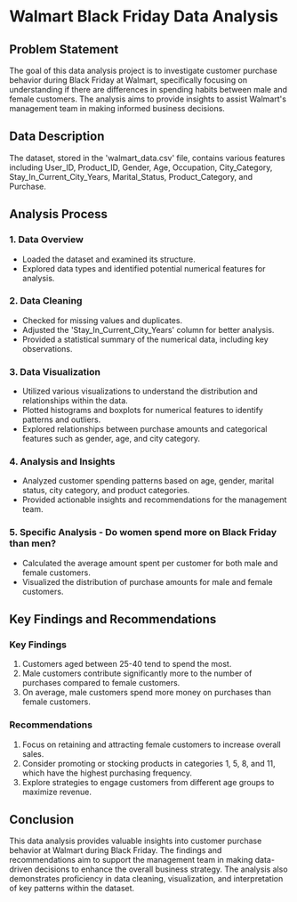# Walmart Black Friday Data Analysis

## Problem Statement
The goal of this data analysis project is to investigate customer purchase behavior during Black Friday at Walmart, specifically focusing on understanding if there are differences in spending habits between male and female customers. The analysis aims to provide insights to assist Walmart's management team in making informed business decisions.

## Data Description
The dataset, stored in the 'walmart_data.csv' file, contains various features including User_ID, Product_ID, Gender, Age, Occupation, City_Category, Stay_In_Current_City_Years, Marital_Status, Product_Category, and Purchase.

## Analysis Process

### 1. Data Overview
- Loaded the dataset and examined its structure.
- Explored data types and identified potential numerical features for analysis.

### 2. Data Cleaning
- Checked for missing values and duplicates.
- Adjusted the 'Stay_In_Current_City_Years' column for better analysis.
- Provided a statistical summary of the numerical data, including key observations.

### 3. Data Visualization
- Utilized various visualizations to understand the distribution and relationships within the data.
- Plotted histograms and boxplots for numerical features to identify patterns and outliers.
- Explored relationships between purchase amounts and categorical features such as gender, age, and city category.

### 4. Analysis and Insights
- Analyzed customer spending patterns based on age, gender, marital status, city category, and product categories.
- Provided actionable insights and recommendations for the management team.

### 5. Specific Analysis - Do women spend more on Black Friday than men?
- Calculated the average amount spent per customer for both male and female customers.
- Visualized the distribution of purchase amounts for male and female customers.

## Key Findings and Recommendations

### Key Findings
1. Customers aged between 25-40 tend to spend the most.
2. Male customers contribute significantly more to the number of purchases compared to female customers.
3. On average, male customers spend more money on purchases than female customers.

### Recommendations
1. Focus on retaining and attracting female customers to increase overall sales.
2. Consider promoting or stocking products in categories 1, 5, 8, and 11, which have the highest purchasing frequency.
3. Explore strategies to engage customers from different age groups to maximize revenue.

## Conclusion
This data analysis provides valuable insights into customer purchase behavior at Walmart during Black Friday. The findings and recommendations aim to support the management team in making data-driven decisions to enhance the overall business strategy. The analysis also demonstrates proficiency in data cleaning, visualization, and interpretation of key patterns within the dataset.

